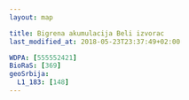 ```yaml
---
layout: map

title: Bigrena akumulacija Beli izvorac
last_modified_at: 2018-05-23T23:37:49+02:00

WDPA: [555552421]
BioRaS: [369]
geoSrbija:
  L1_183: [148]
---
```


